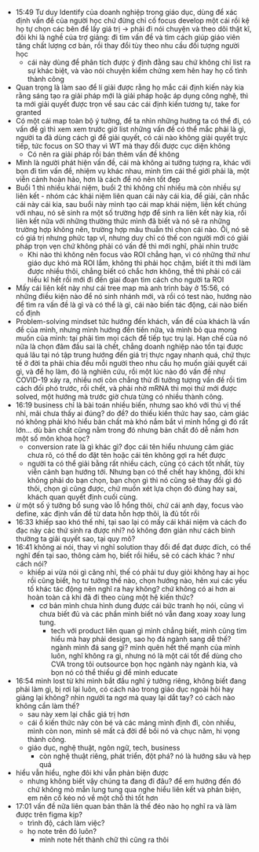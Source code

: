 - 15:49 Tư duy Identify của doanh nghiệp trong giáo dục, dùng để xác định vấn đề của người học chứ đừng chỉ cố focus develop một cái rồi kệ họ tự chọn các bên để lấy giá trị -> phải đi nói chuyện và theo dõi thật kĩ, đôi khi là nghề của trợ giảng: đi tìm vấn đề và tìm cách giúp giáo viên tăng chất lượng cơ bản, rồi thay đổi tùy theo nhu cầu đối tượng người học
	- cái này dùng để phân tích được ý định đằng sau chứ không chỉ list ra sự khác biệt, và vào nói chuyện kiểm chứng xem hên hay họ cố tình thành công
- Quan trọng là làm sao để lí giải được rằng họ mắc cái định kiến này kia rằng sáng tạo ra giải pháp mới là giải pháp hoặc áp dụng công nghệ, thì ta mới giải quyết được trọn về sau các cái định kiến tương tự, take for granted
- Có một cái map toàn bộ ý tưởng, để ta nhìn những hướng ta có thể đi, có vấn đề gì thì xem xem trước giờ list những vấn đề có thể mắc phải là gì, người ta đã dùng cách gì để giải quyết, có cái nào không giải quyết trực tiếp, tức focus on SO thay vì WT mà thay đổi được cục diện không
	- Có nên ra giải pháp rồi bán thêm vấn đề không
- Mình là người phát hiện vấn đề, cái mà không ai tưởng tượng ra, khác với bọn đi tìm vấn đề, nhiệm vụ khác nhau, mình tìm cái thế giới phải là, một viễn cảnh hoàn hảo, hơn là cách để nó nên tốt đẹp
- Buổi 1 thì nhiều khái niệm, buổi 2 thì không chỉ nhiều mà còn nhiều sự liên kết - nhóm các khái niệm liên quan cái này cái kia, để giải, cân nhắc cái này cái kia, sau buổi này mình tạo cái map khái niệm, liên kết chúng với nhau, nó sẽ sinh ra một số trường hợp để sinh ra liên kết này kia, rồi liên kết nữa với những thường thức mình đã biết và nó sẽ ra những trường hợp không nên, trường hợp mâu thuẫn thì chọn cái nào. Ôi, nó sẽ có giá trị nhưng phức tạp vl, nhưng duy chỉ có thế con người mới có giải pháp trọn vẹn chứ không phải có vấn đề thì mới nghĩ, phải nhìn trước
	- Khi nào thì không nên focus vào ROI chẳng hạn, vì có những thứ như giáo dục khó mà ROI lắm, không thì phải học chậm, biết ít thì mới làm được nhiều thôi, chẳng biết có chắc hơn không, thế thì phải có cái hiểu kĩ hết rồi mới đi đến giai đoạn tìm cách cho người ta ROI
- Mấy cái liên kết này như cái tree map mà anh trình bày ở 15:56, có những điều kiện nào để nó sinh nhánh mới, và rồi có test nào, hướng nào để tìm ra vấn đề là gì và có thể là gì, cái nào biến tác động, cái nào biến cố định
- Problem-solving mindset tức hướng đến khách, vấn đề của khách là vấn đề của mình, nhưng mình hướng đến tiền nữa, và mình bỏ qua mong muốn của mình: tại phải tìm mọi cách để tiếp tục trụ lại. Hạn chế của nó nữa là chọn đâm đầu sai là chết, chẳng doanh nghiệp nào tồn tại được quá lâu tại nó tập trung hướng đến giá trị thực ngay nhanh quá, chứ thực tế ở đời ta phải chia đều mỗi người theo nhu cầu họ muốn giải quyết cái gì, và để họ làm, đó là nghiên cứu, rồi một lúc nào đó vấn đề như COVID-19 xảy ra, nhiều nơi còn chẳng thử đi tưởng tượng vấn đề rồi tìm cách đối phó trước, rồi chết, và phải nhờ mRNA thì mọi thứ mới được solved, một hướng mà trước giờ chưa từng có nhiều thành công.
- 16:19 business chỉ là bài toán nhiều biến, nhưng sao khó với thú vị thế nhỉ, mãi chưa thấy ai đúng? do đề? do thiếu kiến thức hay sao, cảm giác nó không phải khó hiểu bản chất mà khó nắm bắt vì mình hổng gì đó rất lớn... dù bản chất cũng nằm trong đó nhưng bản chất đó dễ nắm hơn một số môn khoa học?
	- conversion rate là gì khác gì? đọc cái tên hiểu nhưung cảm giác chưa rõ, có thể do đặt tên hoặc cái tên không gợi ra hết được
	- người ta có thể giải bằng rất nhiều cách, cũng có cách tốt nhất, tùy viễn cảnh bạn hướng tới. Nhưng bạn có thể chết hay không, đôi khi không phải do bạn chọn, bạn chọn gì thì nó cũng sẽ thay đổi gì đó thôi, chọn gì cũng được, chứ muốn xét lựa chọn đó đúng hay sai, khách quan quyết định cuối cùng.
- ừ một số ý tưởng bổ sung vào lỗ hổng thôi, chứ cái anh dạy, focus vào define, xác định vấn đề từ data hỗn hợp thôi, là đủ tốt rồi
- 16:33 khiếp sao khó thế nhỉ, tại sao lại có mấy cái khái niệm và cách đo đạc này các thứ sinh ra được nhỉ? nó không đơn giản như cách bình thường ta giải quyết sao, tại quy mô?
- 16:41 không ai nói, thay vì nghĩ solution thay đổi để đạt được đích, có thể nghĩ đến tại sao, thông cảm họ, biết rồi hiểu, sẽ có cách khác ? như cách nói?
	- khiếp ai vừa nói gì căng nhỉ, thế có phải tư duy giỏi không hay ai học rồi cũng biết, họ tư tưởng thế nào, chọn hướng nào, hên xui các yếu tố khác tác động nên nghĩ ra hay không? chứ không có ai hơn ai hoàn toàn cả khi đã đi theo cùng một hệ kiến thức?
		- cơ bản mình chưa hình dung được cái bức tranh họ nói, cũng vì chưa biết đủ và các phần mình biết nó vẫn đang xoay xoay lung tung.
			- tech với product liên quan gì mình chẳng biết, mình cũng tìm hiểu mà hay phải design, sao họ đá ngành sang dễ thế? ngành mình đá sang gì? mình quên hết thế mạnh của mình luôn, nghĩ không ra gì, nhưng nó là một cái tốt để dùng cho CVA trong tôi outsource bọn học ngành này ngành kia, và bọn nó có thể thiếu gì để mình educate
- 16:54 mình lost từ khi mình bắt đầu nghĩ ý tưởng riêng, không biết đang phải làm gì, bị rơi lại luôn, có cách nào trong giáo dục ngoài hỏi hay giảng lại không? nhìn người ta ngơ mà quay lại dắt tay? có cách nào không cần làm thế?
	- sau này xem lại chắc giá trị hơn
	- cái ổ kiến thức này còn bé và các mảng mình định đi, còn nhiều, mình còn non, mình sẽ mất cả đời để bồi nó và chục năm, hi vọng thành công.
	- giáo dục, nghệ thuật, ngôn ngữ, tech, business
		- còn nghệ thuật riêng, phát triển, đột phá? nó là hướng sâu và hẹp quá
- hiểu vẫn hiểu, nghe đôi khi vẫn phản biện được
	- nhưng không biết vậy chúng ta đang đi đâu? để em hướng đến đó chứ không mò mẫn lung tung qua nghe hiểu liên kết và phản biện, em nên cố kéo nó về một chỗ thì tốt hơn
- 17:01 vấn đề nữa liên quan bản thân là thế đéo nào họ nghĩ ra và làm được trên figma kịp?
	- trình độ, cách làm việc?
	- họ note trên đó luôn?
		- mình note hết thành chữ thì cũng ra thôi